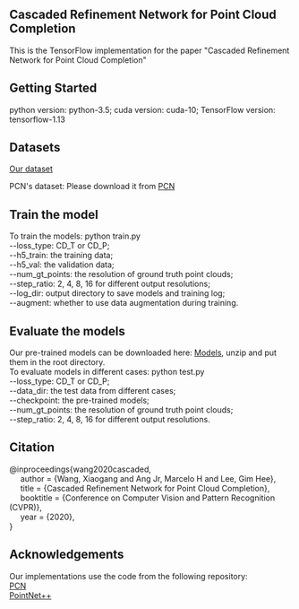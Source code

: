 ## Cascaded Refinement Network for Point Cloud Completion

This is the TensorFlow implementation for the paper "Cascaded Refinement Network for Point Cloud Completion"

## Getting Started
python version: python-3.5;  cuda version: cuda-10;  TensorFlow version: tensorflow-1.13

## Datasets
[Our dataset](https://drive.google.com/file/d/1MzVZLhXOgfaLZjn1jDrwuiCB-XCfaB-w/view?usp=sharing)

PCN's dataset: Please download it from [PCN](https://github.com/wentaoyuan/pcn)
    
## Train the model
To train the models: python train.py  
    --loss_type: CD_T or CD_P;  
    --h5_train: the training data;  
    --h5_val: the validation data;  
    --num_gt_points: the resolution of ground truth point clouds;  
    --step_ratio: 2, 4, 8, 16 for different output resolutions;   
    --log_dir: output directory to save models and training log;   
    --augment: whether to use data augmentation during training.
    

## Evaluate the models
Our pre-trained models can be downloaded here: [Models](https://drive.google.com/file/d/1egNorG-u98SWUueBsZquw02l4cHU8xBD/view?usp=sharing), unzip and put them in the root directory.  
To evaluate models in different cases: python test.py  
    --loss_type: CD_T or CD_P;  
    --data_dir: the test data from different cases;   
    --checkpoint: the pre-trained models;   
    --num_gt_points: the resolution of ground truth point clouds;    
    --step_ratio: 2, 4, 8, 16 for different output resolutions.
    
## Citation
@inproceedings{wang2020cascaded,  
&nbsp;&nbsp;&nbsp;&nbsp;      author    = {Wang, Xiaogang and Ang Jr, Marcelo H and Lee, Gim Hee},  
&nbsp;&nbsp;&nbsp;&nbsp;      title     = {Cascaded Refinement Network for Point Cloud Completion},  
&nbsp;&nbsp;&nbsp;&nbsp;      booktitle = {Conference on Computer Vision and Pattern Recognition (CVPR)},  
&nbsp;&nbsp;&nbsp;&nbsp;      year      = {2020},  
}

## Acknowledgements 
Our implementations use the code from the following repository:  
[PCN](https://github.com/wentaoyuan/pcn)    
[PointNet++](https://github.com/charlesq34/pointnet2)
